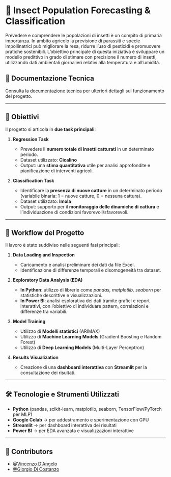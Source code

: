 # 🐝 Insect Population Forecasting & Classification

Prevedere e comprendere le popolazioni di insetti è un compito di primaria importanza. In ambito agricolo la previsione di parassiti e specie impollinatrici può migliorare la resa, ridurre l’uso di pesticidi e promuovere pratiche sostenibili. L’obiettivo principale di questa iniziativa è sviluppare un modello predittivo in grado di stimare con precisione il numero di insetti, utilizzando dati ambientali giornalieri relativi alla temperatura e all’umidità. 

## 📘 Documentazione Tecnica
Consulta la [documentazione tecnica](./Documentazione.pdf) per ulteriori dettagli sul funzionamento del progetto.

---

## 🎯 Obiettivi

Il progetto si articola in **due task principali**:

1. **Regression Task**  
   - Prevedere il **numero totale di insetti catturati** in un determinato periodo.  
   - Dataset utilizzato: **Cicalino**  
   - Output: una **stima quantitativa** utile per analisi approfondite e pianificazione di interventi agricoli.

2. **Classification Task**  
   - Identificare la **presenza di nuove catture** in un determinato periodo (variabile binaria: 1 = nuove catture, 0 = nessuna cattura).  
   - Dataset utilizzato: **Imola**  
   - Output: supporto per il **monitoraggio delle dinamiche di cattura** e l’individuazione di condizioni favorevoli/sfavorevoli.

---

## 🔄 Workflow del Progetto

Il lavoro è stato suddiviso nelle seguenti fasi principali:

1. **Data Loading and Inspection**  
   - Caricamento e analisi preliminare dei dati da file Excel.  
   - Identificazione di differenze temporali e disomogeneità tra dataset.  

2. **Exploratory Data Analysis (EDA)**  
   - **In Python**: utilizzo di librerie come *pandas, matplotlib, seaborn* per statistiche descrittive e visualizzazioni.  
   - **In Power BI**: analisi esplorativa dei dati tramite grafici e report interattivi, con l’obiettivo di individuare pattern, correlazioni e differenze tra variabili.

3. **Model Training**  
   - Utilizzo di **Modelli statistici** (ARIMAX)
   - Utilizzo di **Machine Learning Models** (Gradient Boosting e Random Forest)
   - Utilizzo di **Deep Learning Models** (Multi-Layer Perceptron)

4. **Results Visualization**  
   - Creazione di una **dashboard interattiva** con **Streamlit** per la consultazione dei risultati.  
---

## 🛠️ Tecnologie e Strumenti Utilizzati

- **Python** (pandas, scikit-learn, matplotlib, seaborn, TensorFlow/PyTorch per MLP)  
- **Google Colab** → per addestramento e sperimentazione con GPU  
- **Streamlit** → per dashboard interattiva dei risultati  
- **Power BI** → per EDA avanzata e visualizzazioni interattive  

---

## 👥 Contributors

- [@Vincenzo D'Angelo](https://github.com/vincenzodan)
- [@Giorgio Di Costanzo](https://github.com/GiorgioDiCostanzo)
